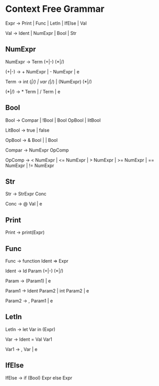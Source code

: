 # Context Free Grammar

   Expr -> Print
         | Func
         | LetIn
         | IfElse
         | Val

   Val -> Ident
        | NumExpr
        | Bool
        | Str

## NumExpr

   NumExpr -> Term (+|-) (*|/)

   (+|-) -> + NumExpr
          | - NumExpr
          | e

   Term -> int (*|/)
         | var (*|/)
         | (NumExpr) (*|/)

   (*|/) -> * Term
          | / Term
          | e

## Bool

   Bool -> Compar
         | !Bool
         | Bool OpBool
         | litBool

   LitBool -> true
            | false

   OpBool -> & Bool
           | | Bool

   Compar -> NumExpr OpComp

   OpComp -> < NumExpr
           | <= NumExpr
           | > NumExpr
           | >= NumExpr
           | == NumExpr
           | != NumExpr

## Str

   Str -> StrExpr Conc

   Conc -> @ Val
         | e

## Print

   Print -> print(Expr)

## Func

   Func -> function Ident => Expr

   Ident -> Id Param (+|-) (*|/)

   Param -> (Param1)
          | e

   Param1 -> Ident Param2
           | int Param2
           | e

   Param2 -> , Param1
           | e

## LetIn

   LetIn -> let Var in (Expr)

   Var -> Ident = Val Var1

   Var1 -> , Var
         | e

## IfElse

   IfElse -> if (Bool) Expr else Expr
